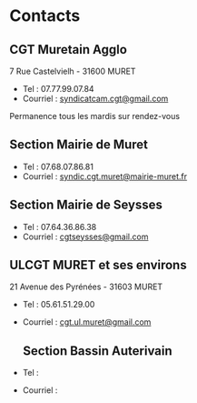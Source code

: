 # Contacts


## CGT Muretain Agglo 

7 Rue Castelvielh - 31600 MURET 
- Tel : 07.77.99.07.84
- Courriel : syndicatcam.cgt@gmail.com
  
Permanence tous les mardis sur rendez-vous

## Section Mairie de Muret

- Tel : 07.68.07.86.81
- Courriel : syndic.cgt.muret@mairie-muret.fr

## Section Mairie de Seysses

- Tel : 07.64.36.86.38
- Courriel : cgtseysses@gmail.com

## ULCGT MURET et ses environs 

21 Avenue des Pyrénées - 31603 MURET

- Tel : 05.61.51.29.00
- Courriel : cgt.ul.muret@gmail.com

  ## Section Bassin Auterivain 

- Tel : 
- Courriel : 
